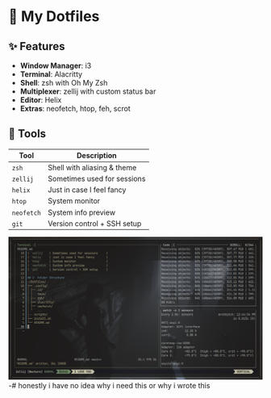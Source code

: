 # 🌿 My Dotfiles 

## ✨ Features

- **Window Manager**: i3  
- **Terminal**: Alacritty 
- **Shell**: zsh with Oh My Zsh 
- **Multiplexer**: zellij with custom status bar
- **Editor**: Helix 
- **Extras**: neofetch, htop, feh, scrot

## 🧰 Tools

| Tool       | Description                     |
|------------|---------------------------------|
| `zsh`      | Shell with aliasing & theme     |
| `zellij`   | Sometimes used for sessions     |
| `helix`    | Just in case I feel fancy       |
| `htop`     | System monitor                  |
| `neofetch` | System info preview             |
| `git`      | Version control + SSH setup     |

![screenshot](./s.png)
-# honestly i have no idea why i need this or why i wrote this 
